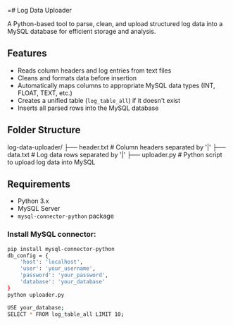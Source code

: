 =# Log Data Uploader

A Python-based tool to parse, clean, and upload structured log data into a MySQL database for efficient storage and analysis.

## Features

- Reads column headers and log entries from text files
- Cleans and formats data before insertion
- Automatically maps columns to appropriate MySQL data types (INT, FLOAT, TEXT, etc.)
- Creates a unified table (`log_table_all`) if it doesn't exist
- Inserts all parsed rows into the MySQL database

## Folder Structure

log-data-uploader/
├── header.txt # Column headers separated by '|'
├── data.txt # Log data rows separated by '|'
├── uploader.py # Python script to upload log data into MySQL
## Requirements

- Python 3.x
- MySQL Server
- `mysql-connector-python` package

### Install MySQL connector:

```bash
pip install mysql-connector-python
db_config = {
    'host': 'localhost',
    'user': 'your_username',
    'password': 'your_password',
    'database': 'your_database'
}
python uploader.py

USE your_database;
SELECT * FROM log_table_all LIMIT 10;
